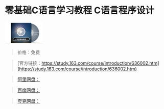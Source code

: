 # 零基础C语言学习教程 C语言程序设计

![img](../../../assets/study163/free/6608825744980268179.jpg)

> 价格：免费

> [官方链接：https://study.163.com/course/introduction/636002.htm](https://study.163.com/course/introduction/636002.htm)

> [阿里网盘：]()

> [百度网盘：]()

> [夸克网盘：]()
